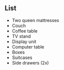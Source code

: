 ## List
- Two queen mattresses
- Couch
- Coffee table
- TV stand
- Display unit
- Computer table
- Boxes
- Suitcases
- Side drawers (2x)

